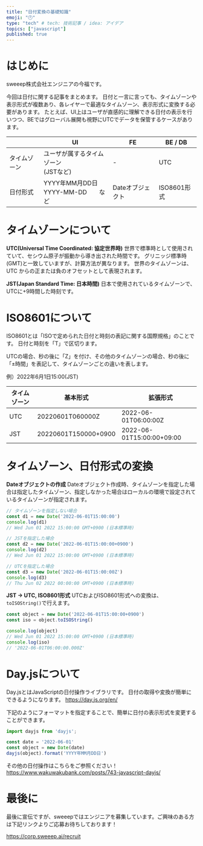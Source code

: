 ```yaml
---
title: "日付変換の基礎知識"
emoji: "🕛"
type: "tech" # tech: 技術記事 / idea: アイデア
topics: ["javascript"]
published: true
---
```


# はじめに
sweeep株式会社エンジニアの今福です。

今回は日付に関する記事をまとめます。
日付と一言に言っても、タイムゾーンや表示形式が複数あり、各レイヤーで最適なタイムゾーン、表示形式に変換する必要があります。
たとえば、UI上はユーザが直感的に理解できる日付の表示を行いつつ、BEではグローバル展開も視野にUTCでデータを保管するケースがあります。

|   | UI | FE | BE / DB |
| - | -- | -- | ----- |
| タイムゾーン | ユーザが属するタイムゾーン<br>(JSTなど) | - | UTC |
| 日付形式 | YYYY年MM月DD日 <br>YYYY-MM-DD　　など | Dateオブジェクト | ISO8601形式 |


# タイムゾーンについて
**UTC(Universal Time Coordinated: 協定世界時)**
世界で標準時として使用されていて、セシウム原子が振動から導き出された時間です。
グリニッジ標準時(GMT)と一致していますが、計算方法が異なります。
世界のタイムゾーンは、UTC からの正または負のオフセットとして表現されます。

**JST(Japan Standard Time: 日本時間)**
日本で使用されているタイムゾーンで、UTCに+9時間した時刻です。

# ISO8601について
ISO8601とは「ISOで定められた日付と時刻の表記に関する国際規格」のことです。
日付と時刻を「T」で区切ります。

UTCの場合、秒の後に「Z」を付け、その他のタイムゾーンの場合、秒の後に「±時間」を表記して、タイムゾーンごとの違いを表します。

例）2022年6月1日15:00(JST)

|  タイムゾーン  |  基本形式  |　拡張形式 |
| ---- | ---- | ---- |
|  UTC  |  20220601T060000Z  | 2022-06-01T06:00:00Z |
|  JST  |  20220601T150000+0900  | 2022-06-01T15:00:00+09:00 |


# タイムゾーン、日付形式の変換

**Dateオブジェクトの作成**
Dateオブジェクト作成時、タイムゾーンを指定した場合は指定したタイムゾーン、指定しなかった場合はローカルの環境で設定されているタイムゾーンが指定されます。
```js
// タイムゾーンを指定しない場合
const d1 = new Date('2022-06-01T15:00:00')
console.log(d1)
// Wed Jun 01 2022 15:00:00 GMT+0900 (日本標準時)

// JSTを指定した場合
const d2 = new Date('2022-06-01T15:00:00+0900')
console.log(d2)
// Wed Jun 01 2022 15:00:00 GMT+0900 (日本標準時)

// UTCを指定した場合
const d3 = new Date('2022-06-01T15:00:00Z')
console.log(d3)
// Thu Jun 02 2022 00:00:00 GMT+0900 (日本標準時)
```

**JST -> UTC, ISO8601形式**
UTCおよびISO8601形式への変換は、`toISOString()`で行えます。
```js
const object = new Date('2022-06-01T15:00:00+0900')
const iso = object.toISOString()

console.log(object)
// Wed Jun 01 2022 15:00:00 GMT+0900 (日本標準時)
console.log(iso)
// '2022-06-01T06:00:00.000Z'
```


# Day.jsについて
Day.jsとはJavaScriptの日付操作ライブラリです。
日付の取得や変換が簡単にできるようになります。
https://day.js.org/en/

下記のようにフォーマットを指定することで、簡単に日付の表示形式を変更することができます。
```js
import dayjs from 'dayjs';

const date = '2022-06-01'
const object = new Date(date)
dayjs(object).format('YYYY年MM月DD日')
```


その他の日付操作はこちらをご参照ください！
https://www.wakuwakubank.com/posts/743-javascript-dayjs/

# 最後に
最後に宣伝ですが、sweeepではエンジニアを募集しています。ご興味のある方は下記リンクよりご応募お待ちしております！

https://corp.sweeep.ai/recruit
